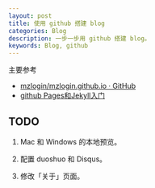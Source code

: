 ```yaml
---
layout: post
title: 使用 github 搭建 blog
categories: Blog
description: 一步一步用 github 搭建 blog。
keywords: Blog, github
---
```


主要参考 

* [mzlogin/mzlogin.github.io · GitHub](https://github.com/mzlogin/mzlogin.github.io)
* [github Pages和Jekyll入门](http://www.ruanyifeng.com/blog/2012/08/blogging_with_jekyll.html)

## TODO

1. Mac 和 Windows 的本地预览。

2. 配置 duoshuo 和 Disqus。

3. 修改「关于」页面。
